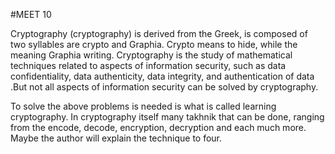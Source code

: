 #MEET 10

Cryptography (cryptography) is derived from the Greek, is composed of two syllables are crypto and Graphia. Crypto means to hide, while the meaning Graphia writing. Cryptography is the study of mathematical techniques related to aspects of information security, such as data confidentiality, data authenticity, data integrity, and authentication of data .But not all aspects of information security can be solved by cryptography.

To solve the above problems is needed is what is called learning cryptography. In cryptography itself many takhnik that can be done, ranging from the encode, decode, encryption, decryption and each much more. Maybe the author will explain the technique to four.
